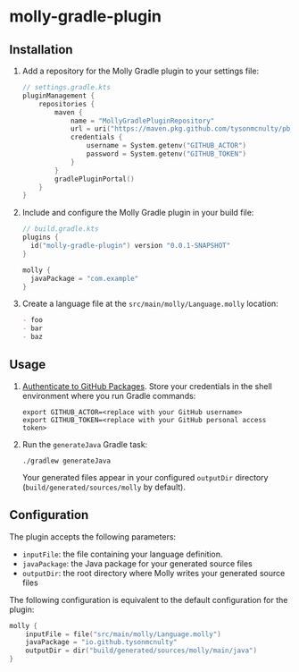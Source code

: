 # molly-gradle-plugin

## Installation

1. Add a repository for the Molly Gradle plugin to your settings file:

   ```kotlin
   // settings.gradle.kts
   pluginManagement {
       repositories {
           maven {
               name = "MollyGradlePluginRepository"
               url = uri("https://maven.pkg.github.com/tysonmcnulty/pbj")
               credentials {
                   username = System.getenv("GITHUB_ACTOR")
                   password = System.getenv("GITHUB_TOKEN")
               }
           }
           gradlePluginPortal()
       }
   }
   ```

1. Include and configure the Molly Gradle plugin in your build file:

   ```kotlin
   // build.gradle.kts
   plugins {
     id("molly-gradle-plugin") version "0.0.1-SNAPSHOT"
   }
   
   molly {
     javaPackage = "com.example"
   }
   ```
   
1. Create a language file at the `src/main/molly/Language.molly` location:

   ```markdown
   - foo
   - bar
   - baz
   ```

## Usage

1. [Authenticate to GitHub Packages](https://docs.github.com/en/packages/learn-github-packages/introduction-to-github-packages#authenticating-to-github-packages). Store your credentials in the shell environment where you run Gradle commands:
   
   ```shell
   export GITHUB_ACTOR=<replace with your GitHub username>
   export GITHUB_TOKEN=<replace with your GitHub personal access token>
   ```

1. Run the `generateJava` Gradle task:

   ```shell
   ./gradlew generateJava
   ```

   Your generated files appear in your configured `outputDir` directory (`build/generated/sources/molly` by default).

## Configuration

The plugin accepts the following parameters:

- `inputFile`: the file containing your language definition.
- `javaPackage`: the Java package for your generated source files
- `outputDir`: the root directory where Molly writes your generated source files

The following configuration is equivalent to the default configuration for the plugin:

```kotlin
molly {
    inputFile = file("src/main/molly/Language.molly")
    javaPackage = "io.github.tysonmcnulty"
    outputDir = dir("build/generated/sources/molly/main/java")
}
```
